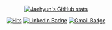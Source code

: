 <div align=center>
  
[![Jaehyun's GitHub stats](https://github-readme-stats.vercel.app/api?username=harrywinks)](https://github.com/anuraghazra/github-readme-stats)
</div>

<div align=center>

[![Hits](https://hits.seeyoufarm.com/api/count/incr/badge.svg?url=https%3A%2F%2Fgithub.com%2Fddamddi&count_bg=%2379C83D&title_bg=%23555555&icon=ghostery.svg&icon_color=%23E7E7E7&title=hits&edge_flat=true)](https://hits.seeyoufarm.com)
[![Linkedin Badge](https://img.shields.io/badge/-LinkedIn-blue?style=flat-square&logo=Linkedin&logoColor=white&link=https://www.linkedin.com/in/gyeong-hyeon-kim-3aa89817a/)](https://www.linkedin.com/in/jaehyun-shin-30b7431a0/)
[![Gmail Badge](https://img.shields.io/badge/Gmail-d14836?style=flat-square&logo=Gmail&logoColor=white&link=mailto:jaejaejae0520@gmail.com)](mailto:jaejaejae0520@gmail.com)	
</div>

<!--
**skwent77/skwent77** is a ✨ _special_ ✨ repository because its `README.md` (this file) appears on your GitHub profile.

Here are some ideas to get you started:

- 🔭 I’m currently working on ...
- 🌱 I’m currently learning Node.js
- 👯 I’m looking to collaborate on ...
- 🤔 I’m looking for help with ...
- 💬 Ask me about ...
- 📫 How to reach me: jaejaejae0520@gmail.com
-->
